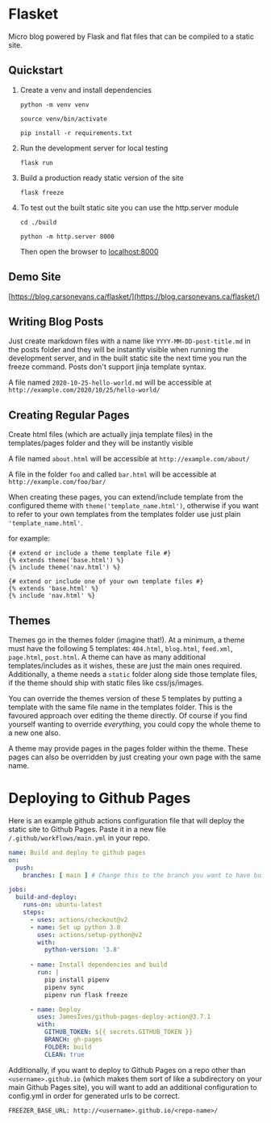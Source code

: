 # Flasket

Micro blog powered by Flask and flat files that can be compiled to a static site.

## Quickstart

1. Create a venv and install dependencies

    `python -m venv venv`

    `source venv/bin/activate`

    `pip install -r requirements.txt`

2. Run the development server for local testing

    `flask run`

3. Build a production ready static version of the site

    `flask freeze`

4. To test out the built static site you can use the http.server module

    `cd ./build`

    `python -m http.server 8000`

    Then open the browser to [localhost:8000](http://localhost:8000/)
    
## Demo Site

[https://blog.carsonevans.ca/flasket/](https://blog.carsonevans.ca/flasket/)

## Writing Blog Posts

Just create markdown files with a name like `YYYY-MM-DD-post-title.md` in the posts folder and they will be instantly visible when running the development server, and in the built static site the next time you run the freeze command. Posts don't support jinja template syntax.

A file named `2020-10-25-hello-world.md` will be accessible at `http://example.com/2020/10/25/hello-world/`

## Creating Regular Pages

Create html files (which are actually jinja template files) in the templates/pages folder and they will be instantly visible

A file named `about.html` will be accessible at `http://example.com/about/`

A file in the folder `foo` and called `bar.html` will be accessible at `http://example.com/foo/bar/`

When creating these pages, you can extend/include template from the configured theme with `theme('template_name.html')`, otherwise if you want to refer to your own templates from the templates folder use just plain `'template_name.html'`.

for example:

```jinja
{# extend or include a theme template file #}
{% extends theme('base.html') %}
{% include theme('nav.html') %}

{# extend or include one of your own template files #}
{% extends 'base.html' %}
{% include 'nav.html' %}
```

## Themes

Themes go in the themes folder (imagine that!).  At a minimum, a theme must have the following 5 templates: `404.html`, `blog.html`, `feed.xml`, `page.html`, `post.html`.  A theme can have as many additional templates/includes as it wishes, these are just the main ones required.  Additionally, a theme needs a `static` folder along side those template files, if the theme should ship with static files like css/js/images.

You can override the themes version of these 5 templates by putting a template with the same file name in the templates folder. This is the favoured approach over editing the theme directly.  Of course if you find yourself wanting to override _everything_, you could copy the whole theme to a new one also.

A theme may provide pages in the pages folder within the theme.  These pages can also be overridden by just creating your own page with the same name.

# Deploying to Github Pages

Here is an example github actions configuration file that will deploy the static site to Github Pages.  Paste it in a new file `/.github/workflows/main.yml` in your repo.

```yml
name: Build and deploy to github pages
on:
  push:
    branches: [ main ] # Change this to the branch you want to have build every push

jobs:
  build-and-deploy:
    runs-on: ubuntu-latest
    steps:
      - uses: actions/checkout@v2
      - name: Set up python 3.8
        uses: actions/setup-python@v2
        with:
          python-version: '3.8'
      
      - name: Install dependencies and build
        run: |
          pip install pipenv
          pipenv sync
          pipenv run flask freeze

      - name: Deploy
        uses: JamesIves/github-pages-deploy-action@3.7.1
        with:
          GITHUB_TOKEN: ${{ secrets.GITHUB_TOKEN }}
          BRANCH: gh-pages
          FOLDER: build
          CLEAN: true
```

Additionally, if you want to deploy to Github Pages on a repo other than `<username>.github.io` (which makes them sort of like a subdirectory on your main Github Pages site), you will want to add an additional configuration to config.yml in order for generated urls to be correct.

`FREEZER_BASE_URL: http://<username>.github.io/<repo-name>/`
